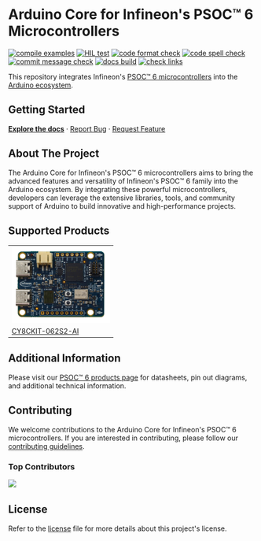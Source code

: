 # Arduino Core for Infineon's PSOC™ 6 Microcontrollers

<!-- PROJECT SHIELDS -->
[![compile examples](https://github.com/Infineon/arduino-core-psoc6/actions/workflows/compile_examples.yml/badge.svg)](https://github.com/Infineon/arduino-core-psoc6/actions/workflows/compile_examples.yml)
[![HIL test](https://github.com/Infineon/arduino-core-psoc6/actions/workflows/hil_checks.yml/badge.svg)](https://github.com/Infineon/arduino-core-psoc6/actions/workflows/hil_unity_checks.yml)
[![code format check](https://github.com/Infineon/arduino-core-psoc6/actions/workflows/code_formatting.yml/badge.svg)](https://github.com/Infineon/arduino-core-psoc6/actions/workflows/code_formatting.yml)
[![code spell check](https://github.com/Infineon/arduino-core-psoc6/actions/workflows/codespell.yml/badge.svg)](https://github.com/Infineon/arduino-core-psoc6/actions/workflows/codespell.yml)
[![commit message check](https://github.com/Infineon/arduino-core-psoc6/actions/workflows/commit_formatting.yml/badge.svg)](https://github.com/Infineon/arduino-core-psoc6/actions/workflows/commit_formatting.yml)
[![docs build](https://readthedocs.org/projects/arduino-core-psoc6/badge/?version=latest)](https://arduino-core-psoc6.readthedocs.io/en/latest/?badge=latest)
[![check links](https://github.com/Infineon/arduino-core-psoc6/actions/workflows/check_links.yml/badge.svg)](https://github.com/Infineon/arduino-core-psoc6/actions/workflows/check_links.yml)

This repository integrates Infineon's [PSOC™ 6 microcontrollers](https://www.infineon.com/cms/en/product/microcontroller/32-bit-psoc-arm-cortex-microcontroller/psoc-6-32-bit-arm-cortex-m4-mcu/) into the [Arduino ecosystem](https://www.arduino.cc/en/main/software).

## Getting Started

[**Explore the docs**](https://arduino-core-psoc6.readthedocs.io/en/latest/)
· [Report Bug](https://github.com/Infineon/arduino-core-psoc6/issues/new?labels=bug&template=bug_report.md)
· [Request Feature](https://github.com/Infineon/arduino-core-psoc6/issues/new?labels=enhancement&template=feature_request.md)

## About The Project

The Arduino Core for Infineon's PSOC™ 6 microcontrollers aims to bring the advanced features and versatility of Infineon's PSOC™ 6 family into the Arduino ecosystem. By integrating these powerful microcontrollers, developers can leverage the extensive libraries, tools, and community support of Arduino to build innovative and high-performance projects.

## Supported Products

<table>
    <tr>
        <td><img src="docs/img/board_CY8CKIT-062S2-AI.png" width=200></td>
    </tr>
    <tr>
        <td style="test-align : center"><a href="https://www.infineon.com/cms/en/product/evaluation-boards/cy8ckit-062s2-ai/">CY8CKIT-062S2-AI</a></td>
    </tr>
</table>

## Additional Information

Please visit our [PSOC™ 6 products page](https://www.infineon.com/products/microcontroller/32-bit-psoc-arm-cortex/psoc-6-m4-mcu) for datasheets, pin out diagrams, and additional technical information.

## Contributing

We welcome contributions to the Arduino Core for Infineon's PSOC™ 6 microcontrollers. If you are interested in contributing, please follow our [contributing guidelines](https://arduino-core-psoc6.readthedocs.io/en/latest/contributing.html).

### Top Contributors

<a href="https://github.com/Infineon/arduino-core-psoc6/graphs/contributors">
  <img src="https://contrib.rocks/image?repo=Infineon/arduino-core-psoc6&max=50&columns=50" />
</a>

## License
Refer to the [license](LICENSE.md) file for more details about this project's license.